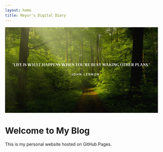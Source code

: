 ```yaml
---
layout: home
title: Mayur's Digital Diary
---
```


![Welcome Banner](assets/images/welcome-banner.jpg)

<html>
<head>
    <title>My Blog</title>
    <link rel="stylesheet" href="{{ "/assets/css/custom fonts.css" | relative_url }}">


</head>
<body>
    <h1>Welcome to My Blog</h1>
    <p>This is my personal website hosted on GitHub Pages.</p>
</body>
</html>
